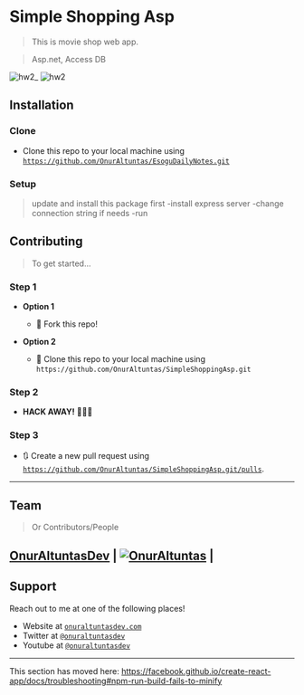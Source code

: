 
# Simple Shopping Asp

> This is movie shop web app. 
 
> Asp.net, Access DB

![hw2_](https://user-images.githubusercontent.com/53194850/91486889-91bc9000-e8b5-11ea-8e63-f283e6bb7b67.PNG)
![hw2](https://user-images.githubusercontent.com/53194850/91486894-93865380-e8b5-11ea-9de4-04fd82d5d731.PNG)



## Installation

### Clone

- Clone this repo to your local machine using <a href="https://github.com/OnurAltuntas/EsoguDailyNotes.git" target="_blank">`https://github.com/OnurAltuntas/EsoguDailyNotes.git`</a>

### Setup

> update and install this package first
-install express server
-change connection string if needs 
-run

## Contributing

> To get started...

### Step 1

- **Option 1**
    - 🍴 Fork this repo!

- **Option 2**
    - 👯 Clone this repo to your local machine using `https://github.com/OnurAltuntas/SimpleShoppingAsp.git`

### Step 2

- **HACK AWAY!** 🔨🔨🔨

### Step 3

- 🔃 Create a new pull request using <a href="https://github.com/OnurAltuntas/SimpleShoppingAsp.git/pulls" target="_blank">`https://github.com/OnurAltuntas/SimpleShoppingAsp.git/pulls`</a>.

---

## Team

> Or Contributors/People

 <a href="https://onuraltuntasdev.netlify.app/" target="_blank">**OnurAltuntasDev**</a> 
 | [![OnurAltuntas](https://avatars0.githubusercontent.com/u/53194850?s=460&u=88ff0b9c8fe41c908d3c9b7ff43eb00dba669e66&v=4)](https://onuraltuntasdev.netlify.app)  |
---

## Support

Reach out to me at one of the following places!

- Website at <a href="https://onuraltuntasdev.netlify.app/" target="_blank">`onuraltuntasdev.com`</a>
- Twitter at <a href="http://twitter.com/onuraltuntasdev" target="_blank">`@onuraltuntasdev`</a>
- Youtube at <a href="https://www.youtube.com/channel/UCalJQ45NyMzMvPqK5n0xYEA" target="_blank">`@onuraltuntasdev`</a>
---



This section has moved here: https://facebook.github.io/create-react-app/docs/troubleshooting#npm-run-build-fails-to-minify
